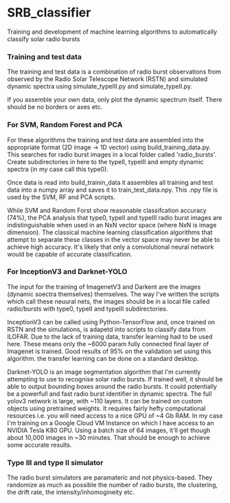 # SRB_classifier
Training and development of machine learning algorithms to automatically classify solar radio bursts

### Training and test data

The training and test data is a combination of radio burst observations from observed by the Radio Solar Telescope Network (RSTN) and simulated dynamic spectra using simulate_typeIII.py and simulate_typeII.py. 

If you assemble your own data, only plot the dynamic spectrum itself. There should be no borders or axes etc.

### For SVM, Random Forest and PCA

For these algorithms the training and test data are assembled into the appropriate format (2D image -> 1D vector) using build_training_data.py. This searches for radio burst images in a local folder called 'radio_bursts'. Create subdirectories in here to
the typeII, typeIII and empty dynamic spectra (in my case call this type0). 

Once data is read into build_trainin_data it assembles all training and test data into a numpy array and saves it to train_test_data.npy. This .npy file is used by the SVM, RF and PCA scripts.

While SVM and Random Forst show reasonable classifcation accuracy (74%), the PCA analysis that type0, typeII and typeIII radio burst images are indistinguishable when used in an NxN vector space (where NxN is image dimension). The classical machine learning classification algorithms that attempt to separate these classes in the vector space may never be able to achieve high accuracy. It's likely that only a convolutional neural network would be capable of accurate classification. 

### For InceptionV3 and Darknet-YOLO

The input for the training of ImagenetV3 and Darkent are the images (dynamic soectra themselves) themselves. The way I've written the scripts which call these neuural nets, the images should be in a local file called radio/bursts with type0, typeII and typeIII subdirectories.

InceptionV3 can be called using Python-TensorFlow and, once trained on RSTN and the simulations, is adapetd into scripts to classify data from ILOFAR. Due to the lack of training data, transfer learning had to be used here. These means only the ~6000 param fully connected final layer of Imagenet is trained. Good results of 95% on the validation set using this algorithm. the transfer learning can be done on a standard desktop.

Darknet-YOLO is an image segmentation algorithm that I'm currently attempting to use to recognise solar radio bursts. If trained well, it should be able to output bounding boxes around the radio bursts. It could potentially be a powerfull and fast radio burst identifier in dynamic spectra. The full yolov3 network is large, with ~110 layers. It can be trained on custom objects using pretrained weights. It requires fairly hefty computational resources i.e. you will need access to a nice GPU of ~4 Gb RAM. In my case I'm training on a Google Cloud VM Instance on which I have access to an NVIDIA Tesla K80 GPU. Using a batch size of 64 images, it'll get though about 10,000 images in ~30 minutes. That should be enough to achieve some accurate results.

### Type III and type II simulator

The radio burst simulators are paramateric and not physics-based. They randomize as much as possible the number of radio bursts, the clustering, the drift rate, the intensity/inhomogineity etc. 
